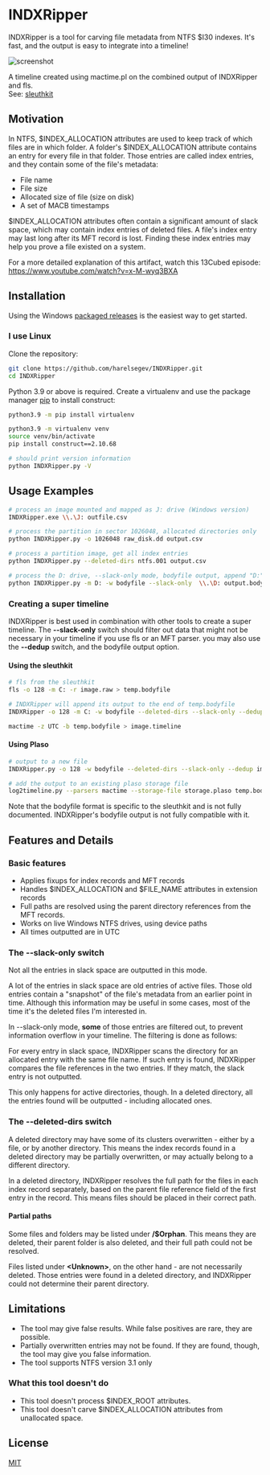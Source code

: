 # INDXRipper
INDXRipper is a tool for carving file metadata from NTFS $I30 indexes. It's fast, and the output is easy to integrate into a timeline!

![screenshot](https://user-images.githubusercontent.com/84273110/118458300-42e4ae00-b703-11eb-8e59-bcb9de00ca89.png)

A timeline created using mactime.pl on the combined output of INDXRipper and fls.  
See: [sleuthkit](https://github.com/sleuthkit/sleuthkit)

## Motivation

In NTFS, $INDEX_ALLOCATION attributes are used to keep track of which files are in which folder. A folder's $INDEX_ALLOCATION attribute contains an entry for every file in that folder. Those entries are called index entries, and they contain some of the file's metadata:
* File name
* File size
* Allocated size of file (size on disk)
* A set of MACB timestamps

$INDEX_ALLOCATION attributes often contain a significant amount of slack space, which may contain index entries of deleted files. A file's index entry may last long after its MFT record is lost. Finding these index entries may help you prove a file existed on a system.

For a more detailed explanation of this artifact, watch this 13Cubed episode:  
https://www.youtube.com/watch?v=x-M-wyq3BXA

## Installation
Using the Windows [packaged releases](https://github.com/harelsegev/INDXRipper/releases) is the easiest way to get started.

### I use Linux
Clone the repository:
```bash
git clone https://github.com/harelsegev/INDXRipper.git
cd INDXRipper
```

Python 3.9 or above is required. Create a virtualenv and use the package manager [pip](https://pip.pypa.io/en/stable/) to install construct:
```bash
python3.9 -m pip install virtualenv

python3.9 -m virtualenv venv
source venv/bin/activate
pip install construct==2.10.68

# should print version information
python INDXRipper.py -V
```

## Usage Examples

```bash
# process an image mounted and mapped as J: drive (Windows version)
INDXRipper.exe \\.\J: outfile.csv

# process the partition in sector 1026048, allocated directories only
python INDXRipper.py -o 1026048 raw_disk.dd output.csv

# process a partition image, get all index entries
python INDXRipper.py --deleted-dirs ntfs.001 output.csv

# process the D: drive, --slack-only mode, bodyfile output, append "D:" to all the paths
python INDXRipper.py -m D: -w bodyfile --slack-only  \\.\D: output.bodyfile
```
### Creating a super timeline

INDXRipper is best used in combination with other tools to create a super timeline. The **--slack-only** switch should filter out data that might not be necessary in your timeline if you use fls or an MFT parser. you may also use the **--dedup** switch, and the bodyfile output option.

#### Using the sleuthkit

```bash
# fls from the sleuthkit
fls -o 128 -m C: -r image.raw > temp.bodyfile

# INDXRipper will append its output to the end of temp.bodyfile
INDXRipper -o 128 -m C: -w bodyfile --deleted-dirs --slack-only --dedup image.raw temp.bodyfile

mactime -z UTC -b temp.bodyfile > image.timeline
```

#### Using Plaso

```bash
# output to a new file
INDXRipper.py -o 128 -w bodyfile --deleted-dirs --slack-only --dedup image.raw temp.bodyfile

# add the output to an existing plaso storage file
log2timeline.py --parsers mactime --storage-file storage.plaso temp.bodyfile
```

Note that the bodyfile format is specific to the sleuthkit and is not fully documented. INDXRipper's bodyfile output is not fully compatible with it.

## Features and Details

### Basic features
* Applies fixups for index records and MFT records
* Handles $INDEX_ALLOCATION and $FILE_NAME attributes in extension records
* Full paths are resolved using the parent directory references from the MFT records.
* Works on live Windows NTFS drives, using device paths
* All times outputted are in UTC

### The --slack-only switch

Not all the entries in slack space are outputted in this mode.

A lot of the entries in slack space are old entries of active files. Those old entries contain a "snapshot" of the file's metadata from an earlier point in time. Although this information may be useful in some cases, most of the time it's the deleted files I'm interested in.

In --slack-only mode, **some** of those entries are filtered out, to prevent information overflow in your timeline. The filtering is done as follows:

For every entry in slack space, INDXRipper scans the directory for an allocated entry with the same file name. If such entry is found, INDXRipper compares the file references in the two entries. If they match, the slack entry is not outputted.

This only happens for active directories, though.  In a deleted directory, all the entries found will be outputted - including allocated ones.

### The --deleted-dirs switch

A deleted directory may have some of its clusters overwritten - either by a file, or by another directory. This means the index records found in a deleted directory may be partially overwritten, or may actually belong to a different directory.

In a deleted directory, INDXRipper resolves the full path for the files in each index record separately, based on the parent file reference field of the first entry in the record. This means files should be placed in their correct path.

#### Partial paths

Some files and folders may be listed under **/$Orphan**. This means they are deleted, their parent folder is also deleted, and their full path could not be resolved.

Files listed under **\<Unknown\>**, on the other hand - are not necessarily deleted. Those entries were found in a deleted directory, and INDXRipper could not determine their parent directory. 

## Limitations
* The tool may give false results. While false positives are rare, they are possible.
* Partially overwritten entries may not be found. If they are found, though, the tool may give you false information.
* The tool supports NTFS version 3.1 only

### What this tool doesn't do
* This tool doesn't process $INDEX_ROOT attributes.
* This tool doesn't carve $INDEX_ALLOCATION attributes from unallocated space.


## License
[MIT](https://choosealicense.com/licenses/mit/)
